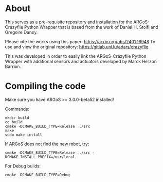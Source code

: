 # About

This serves as a pre-requisite repository and installation for the ARGoS-Crazyflie Python Wrapper that is based from the work of Daniel H. Stolfi and Gregoire Danoy.

Please cite the works using this paper: https://arxiv.org/abs/2401.16948
To use and view the original repository: https://gitlab.uni.lu/adars/crazyflie

This was developed in order to easily link the ARGoS-Crazyflie Python Wrapper with additional sensors and actuators developed by Marck Herzon Barrion.

# Compiling the code

Make sure you have ARGoS >= 3.0.0-beta52 installed!

Commands:

```shell
mkdir build
cd build
cmake -DCMAKE_BUILD_TYPE=Release ../src
make
sudo make install
```

If ARGoS does not find the new robot, try:

```shell
cmake -DCMAKE_BUILD_TYPE=Release ../src -DCMAKE_INSTALL_PREFIX=/usr/local
```

For Debug builds:

```shell
cmake -DCMAKE_BUILD_TYPE=Debug
```

